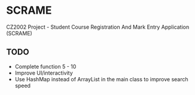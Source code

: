 # SCRAME
CZ2002 Project - Student Course Registration And Mark Entry Application (SCRAME)

## TODO
* Complete function 5 - 10
* Improve UI/interactivity
* Use HashMap instead of ArrayList in the main class to improve search speed
